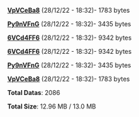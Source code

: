 [**VpVCeBa8**](/data/VpVCeBa8.txt) (28/12/22 - 18:32)- 1783 bytes

[**Py9nVFnG**](/data/Py9nVFnG.txt) (28/12/22 - 18:32)- 3435 bytes

[**6VCd4FF6**](/data/6VCd4FF6.txt) (28/12/22 - 18:32)- 9342 bytes

[**6VCd4FF6**](/data/6VCd4FF6.txt) (28/12/22 - 18:32)- 9342 bytes

[**Py9nVFnG**](/data/Py9nVFnG.txt) (28/12/22 - 18:32)- 3435 bytes

[**VpVCeBa8**](/data/VpVCeBa8.txt) (28/12/22 - 18:32)- 1783 bytes

**Total Datas**: 2086

**Total Size**: 12.96 MB / 13.0 MB